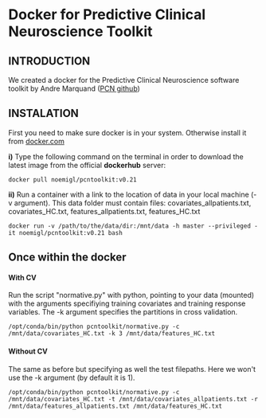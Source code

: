 # Docker for Predictive Clinical Neuroscience Toolkit

## INTRODUCTION
We created a docker for the Predictive Clinical Neuroscience software toolkit by Andre Marquand ([PCN github](https://github.com/amarquand/PCNtoolkit))

## INSTALATION

First you need to make sure docker is in your system. Otherwise install it from [docker.com](https://docs.docker.com/get-docker/)
 

**i)** Type the following command on the terminal in order to download the latest image from the official **dockerhub** server:

```
docker pull noemigl/pcntoolkit:v0.21
```

**ii)** Run a container with a link to the location of data in your local machine (-v argument). This data folder must contain files: covariates_allpatients.txt, covariates_HC.txt, features_allpatients.txt, features_HC.txt

```
docker run -v /path/to/the/data/dir:/mnt/data -h master --privileged -it noemigl/pcntoolkit:v0.21 bash
```

## Once within the docker

#### With CV
Run the script "normative.py" with python, pointing to your data (mounted) with the arguments specifiying training covariates and training response variables. The -k argument specifies the partitions in cross validation.
```
/opt/conda/bin/python pcntoolkit/normative.py -c /mnt/data/covariates_HC.txt -k 3 /mnt/data/features_HC.txt
```

#### Without CV
The same as before but specifying as well the test filepaths. Here we won't use the -k argument (by default it is 1).
```
/opt/conda/bin/python pcntoolkit/normative.py -c /mnt/data/covariates_HC.txt -t /mnt/data/covariates_allpatients.txt -r /mnt/data/features_allpatients.txt /mnt/data/features_HC.txt
```
